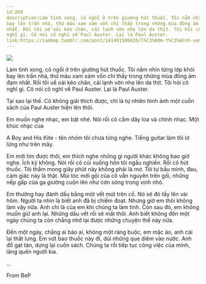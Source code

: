 ```yaml
---
id:269
description:Làm tình xong, cô ngồi ở trên giường hút thuốc. Tôi nằm nhìn từng lớp khói
bay lên trần nhà, thứ màu xam xám vốn chỉ thấy trong những mùa đông ảm đạm
nhất. Rồi tôi uể oải kéo chăn, cái lạnh vờn nhẹ lên da thịt. Tôi hỏi cô
nghĩ gì. Cô nói cô nghĩ về Paul Auster. Lại là Paul Auster.
link:https://iambep.tumblr.com/post/141491506626/l%C3%A0m-t%C3%ACnh-xong-c%C3%B4-ng%E1%BB%93i-%E1%BB%9F-tr%C3%AAn-gi%C6%B0%E1%BB%9Dng-h%C3%BAt-thu%E1%BB%91c
---
```


![](https://64.media.tumblr.com/7264d68e16720a78524c2ae65c94edc4/tumblr_o4g64l03yH1u3a9rjo1_500.jpg)

Làm tình xong, cô ngồi ở trên giường hút thuốc. Tôi nằm nhìn từng lớp khói
bay lên trần nhà, thứ màu xam xám vốn chỉ thấy trong những mùa đông ảm đạm
nhất. Rồi tôi uể oải kéo chăn, cái lạnh vờn nhẹ lên da thịt. Tôi hỏi cô
nghĩ gì. Cô nói cô nghĩ về Paul Auster. Lại là Paul Auster.

Tại sao lại thế. Cô không giải thích được, chỉ là tự nhiên hình ảnh một
cuốn sách của Paul Auster hiện lên thôi.

Em muốn nghe nhạc, em bật nhé. Nói rồi cô cắm dây loa và chỉnh nhạc. Một
khúc nhạc của

A Boy and His Kite - tên nhóm tôi chưa từng nghe. Tiếng guitar làm tôi lơ
lửng như trên mây.

Em mới tìm được thôi, em thích nghe những gì người khác không bao giờ nghe.
Ích kỷ không. Nói rồi cô cúi xuống hôn tôi ngấu nghiến. Rồi cô hút thuốc.
Tôi thầm mong giây phút này không phải là mơ. Tôi tự bấu mình, đau, cảm
giác này là thật. Mùi tóc mới gội của cô vẫn nguyên trên gối, những nếp
gấp của ga giường cuộn lên như cơn sóng trong vịnh nhỏ.

Em thường hay đánh dấu bằng một vết mút trên cổ. Nó sẽ đỏ tấy lên vài hôm.
Người ta nhìn là biết anh đã bị chiếm đoạt. Nhưng giờ em thôi không làm
vậy nữa. Anh chỉ là của em khi chúng ta làm tình. Còn sau đó, em không muốn
giữ anh lại. Những dấu vết rồi sẽ mất thôi. Anh biết không đến một ngày
chúng ta còn chẳng nhớ lại được những chuyện thế này nữa.

Đến một ngày, chẳng ai bảo ai, không một ràng buộc, em mặc áo, anh cài lại
thắt lưng. Em vứt bao thuốc này đi, dúi những que diêm vào nước. Anh đổ
gạt tàn, dựng lại cuốn sách. Chúng ta rồi tiếp tục công việc của mình, lãng
quên người kia.

...

From BeP